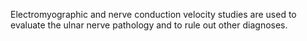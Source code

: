 Electromyographic and nerve conduction velocity studies are used to evaluate the ulnar nerve pathology and to rule out other diagnoses.
